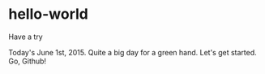# hello-world
Have a try

Today's June 1st, 2015. Quite a big day for a green hand. Let's get started. Go, Github!
